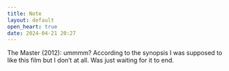 ```yaml
---
title: Note
layout: default
open_heart: true
date: 2024-04-21 20:27
---
```


The Master (2012): ummmm? According to the synopsis I was supposed to like this film but I don’t at all. Was just waiting for it to end.
